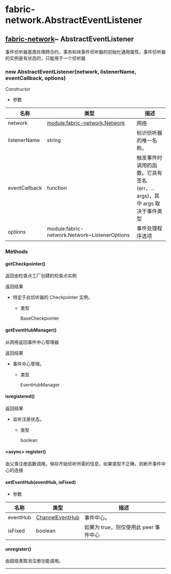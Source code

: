 # fabric-network.AbstractEventListener

## [fabric-network](https://hyperledger.github.io/fabric-sdk-node/release-1.4/module-fabric-network.html)~ AbstractEventListener

事件侦听器基类处理跨合约，事务和块事件侦听器的初始化通用属性。事件侦听器的实例是有状态的，只能用于一个侦听器

### new AbstractEventListener(network, listenerName, eventCallback, options)

Constructor

- 参数

| 名称          | 类型                                                                                                                          | 描述                                                                      |
| ------------- | ----------------------------------------------------------------------------------------------------------------------------- | ------------------------------------------------------------------------- |
| network       | [module:fabric-network.Network](https://hyperledger.github.io/fabric-sdk-node/release-1.4/module-fabric-network.Network.html) | 网络                                                                      |
| listenerName  | string                                                                                                                        | 标识侦听器的唯一名称。                                                    |
| eventCallback | function                                                                                                                      | 触发事件时调用的函数。它具有签名(err，... args)，其中 args 取决于事件类型 |
| options       | module:fabric-network.Network~ListenerOptions                                                                                 | 事件处理程序选项                                                          |

### Methods

#### getCheckpointer()

返回由检查点工厂创建的检查点实例

返回结果

- 特定于此侦听器的 Checkpointer 实例。

  - 类型

    BaseCheckpointer

#### getEventHubManager()

从网络返回事件中心管理器

返回结果

- 事件中心管理。

  - 类型

    EventHubManager

#### isregistered()

返回结果

- 监听注册状态。

  - 类型

    boolean

#### &lt;async&gt; register()

由父类注册函数调用。保存开始侦听所需的信息，如果类型不正确，则断开事件中心的连接

#### setEventHub(eventHub, isFixed)

- 参数

| 名称     | 类型                                                                                              | 描述                                  |
| -------- | ------------------------------------------------------------------------------------------------- | ------------------------------------- |
| eventHub | [ChannelEventHub](https://hyperledger.github.io/fabric-sdk-node/release-1.4/ChannelEventHub.html) | 事件中心。                            |
| isFixed  | boolean                                                                                           | 如果为 true，则仅使用此 peer 事件中心 |

#### unregister()

由超级类取消注册功能调用。

---
